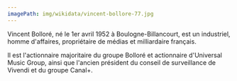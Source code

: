 ```yaml
---
imagePath: img/wikidata/vincent-bollore-77.jpg
---
```


Vincent Bolloré, né le 1er avril 1952 à Boulogne-Billancourt, est un industriel, homme d'affaires, propriétaire de médias et milliardaire français.

Il est l'actionnaire majoritaire du groupe Bolloré et actionnaire d'Universal Music Group, ainsi que l'ancien président du conseil de surveillance de Vivendi et du groupe Canal+.

